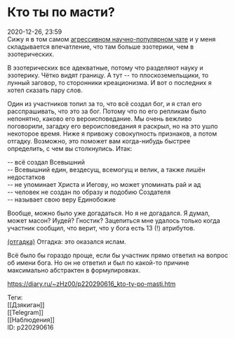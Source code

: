 Кто ты по масти?
=================

   
 2020-12-26, 23:59   
  Сижу я в том самом  [агрессивном научно-популярном чате](Об%20окружении)  и у меня складывается впечатление, что там больше эзотерики, чем в эзотерических.   
   
 В эзотерических все адекватные, потому что разделяют науку и эзотерику. Чётко видят границу. А тут -- то плоскоземельщики, то лунный заговор, то сторонники креационизма. И вот о последних я хотел сказать пару слов.   
   
 Один из участников топил за то, что всё создал бог, и я стал его расспрашивать, что это за бог. Потому что по его репликам было непонятно, каково его вероисповедание. Мы очень вежливо поговорили, загадку его вероисповедания я раскрыл, но на это ушло некоторое время. Ниже я привожу совокупность признаков, а потом отгадку. Возможно, это поможет вам когда-нибудь быстрее определить, с чем вы столкнулись. Итак:   
   
 -- всё создал Всевышний   
 -- Всевышний един, вездесущ, всемогущ и велик, а также лишён недостатков   
 -- не упоминает Христа и Иегову, но может упоминать рай и ад   
 -- человек не создан по образу и подобию Создателя   
 -- называет свою веру Единобожие   
   
 Вообще, можно было уже догадаться. Но я не догадался. Я думал, может масон? Иудей? Гностик? Зацепиться мне удалось только когда участник сообщил, что верит, что у бога есть 13 (!) атрибутов.   
   
  [(отгадка)](https://zHz00.diary.ru/p220290616.htm?index=1#linkmore220290616m1)    Отгадка: это оказался ислам.     
   
 Всё было бы гораздо проще, если бы участник прямо ответил на вопрос об имени бога. Но он не ответил и был по какой-то причине максимально абстрактен в формулировках.   
    
 <https://diary.ru/~zHz00/p220290616_kto-ty-po-masti.htm>   
   
 Теги:   
 [[Дзякиган]]   
 [[Telegram]]   
 [[Наблюдения]]   
 ID: p220290616